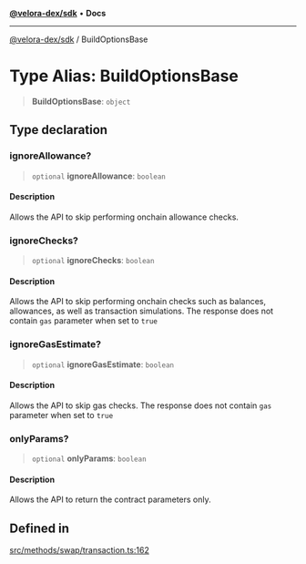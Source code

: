 [**@velora-dex/sdk**](../README.md) • **Docs**

***

[@velora-dex/sdk](../globals.md) / BuildOptionsBase

# Type Alias: BuildOptionsBase

> **BuildOptionsBase**: `object`

## Type declaration

### ignoreAllowance?

> `optional` **ignoreAllowance**: `boolean`

#### Description

Allows the API to skip performing onchain allowance checks.

### ignoreChecks?

> `optional` **ignoreChecks**: `boolean`

#### Description

Allows the API to skip performing onchain checks such as balances, allowances, as well as transaction simulations. The response does not contain `gas` parameter when set to `true`

### ignoreGasEstimate?

> `optional` **ignoreGasEstimate**: `boolean`

#### Description

Allows the API to skip gas checks. The response does not contain `gas` parameter when set to `true`

### onlyParams?

> `optional` **onlyParams**: `boolean`

#### Description

Allows the API to return the contract parameters only.

## Defined in

[src/methods/swap/transaction.ts:162](https://github.com/VeloraDEX/paraswap-sdk/blob/feat/velora/src/methods/swap/transaction.ts#L162)
